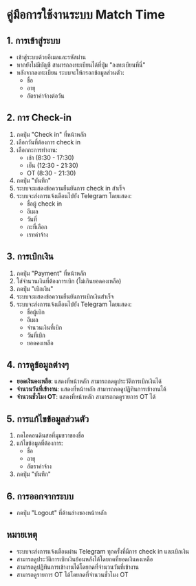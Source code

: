 # คู่มือการใช้งานระบบ Match Time

## 1. การเข้าสู่ระบบ
- เข้าสู่ระบบด้วยอีเมลและรหัสผ่าน
- หากยังไม่มีบัญชี สามารถลงทะเบียนได้ที่ปุ่ม "ลงทะเบียนที่นี่"
- หลังจากลงทะเบียน ระบบจะให้กรอกข้อมูลส่วนตัว:
  - ชื่อ
  - อายุ
  - อัตราค่าจ้างต่อวัน

## 2. การ Check-in
1. กดปุ่ม "Check in" ที่หน้าหลัก
2. เลือกวันที่ต้องการ check in
3. เลือกกะการทำงาน:
   - เช้า (8:30 - 17:30)
   - เย็น (12:30 - 21:30)
   - OT (8:30 - 21:30)
4. กดปุ่ม "บันทึก"
5. ระบบจะแสดงข้อความยืนยันการ check in สำเร็จ
6. ระบบจะส่งการแจ้งเตือนไปยัง Telegram โดยแสดง:
   - ชื่อผู้ check in
   - อีเมล
   - วันที่
   - กะที่เลือก
   - เรทค่าจ้าง

## 3. การเบิกเงิน
1. กดปุ่ม "Payment" ที่หน้าหลัก
2. ใส่จำนวนเงินที่ต้องการเบิก (ไม่เกินยอดคงเหลือ)
3. กดปุ่ม "เบิกเงิน"
4. ระบบจะแสดงข้อความยืนยันการเบิกเงินสำเร็จ
5. ระบบจะส่งการแจ้งเตือนไปยัง Telegram โดยแสดง:
   - ชื่อผู้เบิก
   - อีเมล
   - จำนวนเงินที่เบิก
   - วันที่เบิก
   - ยอดคงเหลือ

## 4. การดูข้อมูลต่างๆ
- **ยอดเงินคงเหลือ**: แสดงที่หน้าหลัก สามารถกดดูประวัติการเบิกเงินได้
- **จำนวนวันที่เข้างาน**: แสดงที่หน้าหลัก สามารถกดดูปฏิทินการเข้างานได้
- **จำนวนชั่วโมง OT**: แสดงที่หน้าหลัก สามารถกดดูรายการ OT ได้

## 5. การแก้ไขข้อมูลส่วนตัว
1. กดไอคอนดินสอที่มุมขวาของชื่อ
2. แก้ไขข้อมูลที่ต้องการ:
   - ชื่อ
   - อายุ
   - อัตราค่าจ้าง
3. กดปุ่ม "บันทึก"

## 6. การออกจากระบบ
- กดปุ่ม "Logout" ที่ด้านล่างของหน้าหลัก

## หมายเหตุ
- ระบบจะส่งการแจ้งเตือนผ่าน Telegram ทุกครั้งที่มีการ check in และเบิกเงิน
- สามารถดูประวัติการเบิกเงินย้อนหลังได้โดยกดที่ยอดเงินคงเหลือ
- สามารถดูปฏิทินการเข้างานได้โดยกดที่จำนวนวันที่เข้างาน
- สามารถดูรายการ OT ได้โดยกดที่จำนวนชั่วโมง OT 